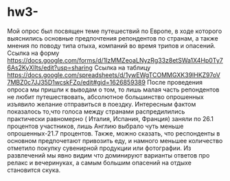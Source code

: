 # hw3-
Мой опрос был посвящен теме путешествий по Европе, в ходе которого выяснились основные предпочтения репондентов по странам, а также мнения по поводу типа отыха, компаний во время трипов и опасений.
 Ссылка на форму https://docs.google.com/forms/d/1IzMMZeoaLNyzRg33z8etSWa1X4Hp0Ty76As2KyXllts/edit?usp=sharing
 Ссылка на таблицу https://docs.google.com/spreadsheets/d/1ywEWgTCOMMGXK39lHKZ97oV7MBZ0c7JJ35D1wcskFZo/edit#gid=1626859389
После проведения опроса мы пришли к выводам о том, то лишь малая часть репондентов не любит путешествовать, абсолютное большинство опрошенных изъявило желание отправиться в поездку. Интересным фактом показалось то,что голоса между странами распредилились практически равномерно ( Италия, Испания, Франция) заняли по 26.1 процентов участников, лишь Англию выбрало чуть меньше опрошенных-21.7 процентов. Также, можно сказать, что респонденты в основном предпочетают привозить еду, и намного меньшее количество отметило покупку сувенирной продукции или фотографии. Из развлечений мы явно видим что доминируют варианты ответов про релакс и вечеринуках, а самым большим опасений на отдыхе становится скука.
